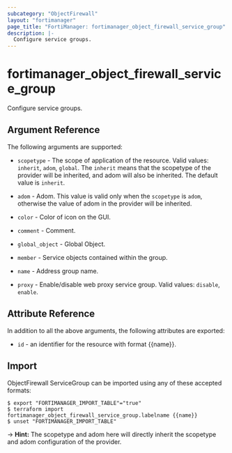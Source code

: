 ```yaml
---
subcategory: "ObjectFirewall"
layout: "fortimanager"
page_title: "FortiManager: fortimanager_object_firewall_service_group"
description: |-
  Configure service groups.
---
```


# fortimanager_object_firewall_service_group
Configure service groups.

## Argument Reference


The following arguments are supported:

* `scopetype` - The scope of application of the resource. Valid values: `inherit`, `adom`, `global`. The `inherit` means that the scopetype of the provider will be inherited, and adom will also be inherited. The default value is `inherit`.
* `adom` - Adom. This value is valid only when the `scopetype` is `adom`, otherwise the value of adom in the provider will be inherited.

* `color` - Color of icon on the GUI.
* `comment` - Comment.
* `global_object` - Global Object.
* `member` - Service objects contained within the group.
* `name` - Address group name.
* `proxy` - Enable/disable web proxy service group. Valid values: `disable`, `enable`.



## Attribute Reference

In addition to all the above arguments, the following attributes are exported:
* `id` - an identifier for the resource with format {{name}}.

## Import

ObjectFirewall ServiceGroup can be imported using any of these accepted formats:
```
$ export "FORTIMANAGER_IMPORT_TABLE"="true"
$ terraform import fortimanager_object_firewall_service_group.labelname {{name}}
$ unset "FORTIMANAGER_IMPORT_TABLE"
```
-> **Hint:** The scopetype and adom here will directly inherit the scopetype and adom configuration of the provider.
